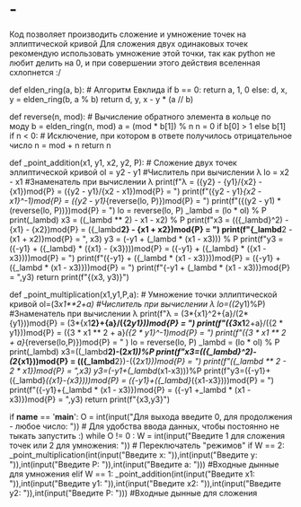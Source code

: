# -
Код позволяет производить сложение и умножение точек на эллиптической кривой
Для сложения двух одинаковых точек рекомендую использовать умножение этой точки, так как python не любит делить на 0, и при совершении этого действия вселенная схлопнется :/

def elden_ring(a, b): # Алгоритм Евклида
    if b == 0:
        return a, 1, 0
    else:
        d, x, y = elden_ring(b, a % b)
        return d, y, x - y * (a // b)

def reverse(n, mod): # Вычисление обратного элемента в кольце по моду
    b = elden_ring(n, mod)
    a = (mod * b[1]) % n
    n = 0 if b[0] > 1 else b[1]
    if n < 0: # Исключение, при котором в ответе получилось отрицательное число
        n = mod + n
    return n

def _point_addition(x1, y1, x2, y2, P): # Сложение двух точек эллиптической кривой
    ol = y2 - y1 #Числитель при вычислении λ
    lo = x2 - x1 #Знаменатель при вычислении λ
    print(f"λ = ({y2} - {y1}/{x2} - {x1})mod{P} = ({y2 - y1}/{x2 - x1})mod{P} = ")
    print(f"({y2 - y1}*{x2 - x1}^-1)mod{P} = ({y2 - y1}*{reverse(lo, P)})mod{P} = ")
    print(f"({(y2 - y1) * (reverse(lo, P))})mod{P} = ")
    lo = reverse(lo, P)
    _lambd = (lo * ol) % P
    print(_lambd)
    x3 = ((_lambd ** 2) - x1 - x2) % P
    print(f"x3 = (({_lambd}^2) - {x1} - {x2})mod{P} = ({_lambd**2} - {x1 + x2})mod{P} = ")
    print(f"{_lambd**2 - (x1 + x2)}mod{P} = ", x3)
    y3 = (-y1 + (_lambd * (x1 - x3))) % P
    print(f"y3 = ({-y1} + ({_lambd} * ({x1} - {x3})))mod{P} = ({-y1} + ({_lambd} * ({x1 - x3})))mod{P} = ")
    print(f"({-y1} + ({_lambd * (x1 - x3)}))mod{P} = ({-y1} + ({_lambd * (x1 - x3)}))mod{P} = ")
    print(f"{-y1 + (_lambd * (x1 - x3))}mod{P} = ",y3)
    return print(f"{(x3, y3)}")

def _point_multiplication(x1,y1,P,a): # Умножение точки эллиптической кривой
    ol=(3*x1**2+a) #Числитель при вычислении λ
    lo=((2*y1)%P)  #Знаменатель при вычислении λ
    print(f"λ = (3*{x1}^2+{a}/(2*{y1}))mod{P} = (3*{x1**2}+{a}/({2*y1}))mod{P} =  ")
    print(f"({3*x1**2+a}/({2 * y1}))mod{P} = ({3 * x1 ** 2 + a}*({2 * y1}^-1)mod{P} = ")
    print(f"({3 * x1 ** 2 + a}*{reverse(lo,P)})mod{P} = " )
    lo = reverse(lo, P)
    _lambd = (lo * ol) % P
    print(_lambd)
    x3=((_lambd**2)-(2*x1))%P
    print(f"x3=(({_lambd}^2)-(2*{x1}))mod{P} = (({_lambd**2})-({2*x1}))mod{P} = ")
    print(f"({_lambd ** 2 - 2 * x1})mod{P} = ",x3)
    y3=(-y1+(_lambd*(x1-x3)))%P
    print(f"y3=({-y1}+({_lambd}*({x1}-{x3})))mod{P} = ({-y1}+({_lambd}*({x1-x3})))mod{P} = ")
    print(f"({-y1}+{_lambd * (x1 - x3)})mod{P} = ({-y1 +_lambd * (x1 - x3)})mod{P} = ",y3)
    return print(f"{x3,y3}")


if __name__ == '__main__':
    O = int(input("Для выхода введите 0, для продолжения - любое число: ")) # Для удобства ввода данных, чтобы постоянно не тыкать запустить :)
    while O != 0 :
        W = int(input("Введите 1 для сложения точек или 2 для умножения: ")) # Переключатель "режимов"
        if W == 2:
            _point_multiplication(int(input("Введите x: ")),int(input("Введите y: ")),int(input("Введите P: ")),int(input("Введите a: "))) #Входные дынные для умножения
        elif W == 1:
            _point_addition(int(input("Введите x1: ")),int(input("Введите y1: ")),int(input("Введите x2: ")),int(input("Введите y2: ")),int(input("Введите P: "))) #Входные дынные для сложения
